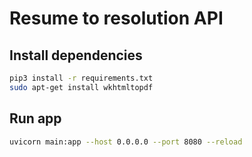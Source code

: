 # Resume to resolution API


## Install dependencies

```zsh
pip3 install -r requirements.txt
sudo apt-get install wkhtmltopdf
```

## Run app
```zsh
uvicorn main:app --host 0.0.0.0 --port 8080 --reload
```